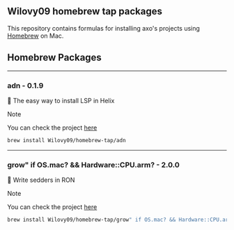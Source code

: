 ## Wilovy09 homebrew tap packages

This repository contains formulas for installing axo's projects using [Homebrew](https://brew.sh) on Mac.
## Homebrew Packages

---
### adn - 0.1.9
🧬 The easy way to install LSP in Helix
> [!NOTE]
> You can check the project [here](https://github.com/Wilovy09/ADN)
```bash
brew install Wilovy09/homebrew-tap/adn
```

---
### grow" if OS.mac? && Hardware::CPU.arm? - 2.0.0
🌱 Write sedders in RON
> [!NOTE]
> You can check the project [here](https://github.com/Wilovy09/Grow-rs)
```bash
brew install Wilovy09/homebrew-tap/grow" if OS.mac? && Hardware::CPU.arm?
```

